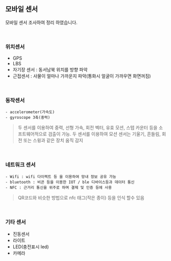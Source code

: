 
## 모바일 센서
모바일 센서 조사하여 정리 하였습니다.

<br>

### 위치센서
   - GPS
   - LBS
   - 자기장 센서 : 동서남북 위치를 방향 파악
   - 근접센서 : 사물이 얼마나 가까운지 파악(통화시 얼굴이 가까우면 화면꺼짐)  
    
<br>

### 동작센서
    - accelerometer(가속도)
    - gyroscope 3축(중력) 
    
 > 두 센서를 이용하여 중력, 선형 가속, 회전 벡터, 유효 모션, 스텝 카운터 등을 소프트웨어적으로 검출이 가능. 
      두 센서를 이용하여 모션 센서는 기울기, 흔들림, 회전 또는 스윙과 같은 장치 움직 감지

<br>

### 네트워크 센서
    - Wifi : wifi 다이렉트 등 을 이용하여 망내 정보 공유 가능
    - bluetooth : 비콘 등을 이용한 IOT / ble 디바이스등과 데이터 통신
    - NFC : 근거리 통신을 위주로 하며 결제 및 인증 등에 사용
    
> QR코드와 비슷한 방법으로 nfc 태그(작은 종이) 등을 인식 할수 있음

<br>

### 기타 센서
   - 진동센서
   - 라이트
   - LED(충전표시 led)
   - 카메라
